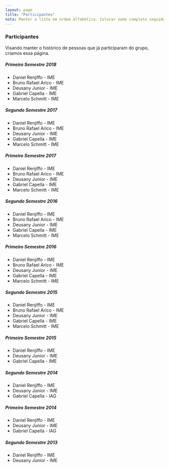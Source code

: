 ```yaml
---
layout: page
title: "Participantes"
nota: Manter a lista em ordem alfabética. Colocar nome completo seguido de lugar.
---
```


### Participantes

Visando manter o histórico de pessoas que já participaram do grupo, criamos essa página.

##### Primeiro Semestre 2018
- Daniel Renjiffo - IME
- Bruno Rafael Arico - IME
- Deusany Junior - IME
- Gabriel Capella - IME
- Marcelo Schmitt - IME

##### Segundo Semestre 2017
- Daniel Renjiffo - IME
- Bruno Rafael Arico - IME
- Deusany Junior - IME
- Gabriel Capella - IME
- Marcelo Schmitt - IME

##### Primeiro Semestre 2017
- Daniel Renjiffo - IME
- Bruno Rafael Arico - IME
- Deusany Junior - IME
- Gabriel Capella - IME
- Marcelo Schmitt - IME

##### Segundo Semestre 2016
- Daniel Renjiffo - IME
- Bruno Rafael Arico - IME
- Deusany Junior - IME
- Gabriel Capella - IME
- Marcelo Schmitt - IME

##### Primeiro Semestre 2016
- Daniel Renjiffo - IME
- Bruno Rafael Arico - IME
- Deusany Junior - IME
- Gabriel Capella - IME
- Marcelo Schmitt - IME

##### Segundo Semestre 2015
- Daniel Renjiffo - IME
- Bruno Rafael Arico - IME
- Deusany Junior - IME
- Gabriel Capella - IME
- Marcelo Schmitt - IME

##### Primeiro Semestre 2015
- Daniel Renjiffo - IME
- Deusany Junior - IME
- Gabriel Capella - IME

##### Segundo Semestre 2014
- Daniel Renjiffo - IME
- Deusany Junior - IME
- Gabriel Capella - IAG

##### Primeiro Semestre 2014
- Daniel Renjiffo - IME
- Deusany Junior - IME
- Gabriel Capella - IAG

##### Segundo Semestre 2013
- Daniel Renjiffo - IME
- Deusany Junior - IME

